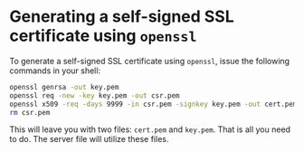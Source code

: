 # Generating a self-signed SSL certificate using `openssl`

To generate a self-signed SSL certificate using `openssl`, issue the following commands in your shell:

```bash
openssl genrsa -out key.pem
openssl req -new -key key.pem -out csr.pem
openssl x509 -req -days 9999 -in csr.pem -signkey key.pem -out cert.pem
rm csr.pem
```

This will leave you with two files: `cert.pem` and `key.pem`. That is all you need to do. The server file will utilize these files.